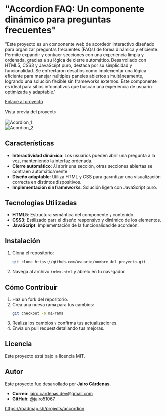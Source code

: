 # "Accordion FAQ: Un componente dinámico para preguntas frecuentes"
"Este proyecto es un componente web de acordeón interactivo diseñado para organizar preguntas frecuentes (FAQs) de forma dinámica y eficiente. Permite expandir y contraer secciones con una experiencia limpia y ordenada, gracias a su lógica de cierre automático. Desarrollado con HTML5, CSS3 y JavaScript puro, destaca por su simplicidad y funcionalidad. Se enfrentaron desafíos como implementar una lógica eficiente para manejar múltiples paneles abiertos simultáneamente, logrando una solución flexible sin frameworks externos. Este componente es ideal para sitios informativos que buscan una experiencia de usuario optimizada y adaptable."

[Enlace al proyecto](https://jairo51067.github.io/Accordion/)  
<br>
Vista previa del proyecto  
<br>
![Acordion_1](https://github.com/user-attachments/assets/1f1c710b-fb94-4324-b031-ffeba63f4693)
<br>
![Acordion_2](https://github.com/user-attachments/assets/7fc10537-fae5-4ebd-ac76-b6d94c6408e4)

## Características  
- **Interactividad dinámica**: Los usuarios pueden abrir una pregunta a la vez, manteniendo la interfaz ordenada.  
- **Cierre automático**: Al abrir una sección, otras secciones abiertas se contraen automáticamente.  
- **Diseño adaptable**: Utiliza HTML y CSS para garantizar una visualización correcta en distintos dispositivos.  
- **Implementación sin frameworks**: Solución ligera con JavaScript puro.  

## Tecnologías Utilizadas  
- **HTML5**: Estructura semántica del componente y contenido.  
- **CSS3**: Estilizado para el diseño responsivo y dinámico de los elementos.  
- **JavaScript**: Implementación de la funcionalidad de acordeón.  
 
## Instalación  
1. Clona el repositorio:  
    ```bash
    git clone https://github.com/usuario/nombre_del_proyecto.git
    ```  
2. Navega al archivo `index.html` y ábrelo en tu navegador.  

## Cómo Contribuir  
1. Haz un fork del repositorio.  
2. Crea una nueva rama para tus cambios:  
    ```bash
    git checkout -b mi-rama
    ```  
3. Realiza los cambios y confirma tus actualizaciones.  
4. Envía un pull request detallando tus mejoras.  

## Licencia  
Este proyecto está bajo la licencia MIT.  

## Autor  
Este proyecto fue desarrollado por **Jairo Cárdenas**.  
- **Correo**: [jairo.cardenas.dev@gmail.com](mailto:jairo.cardenas.dev@gmail.com)  
- **GitHub**: [@jairo51067](https://github.com/jairo51067)   


https://roadmap.sh/projects/accordion 

